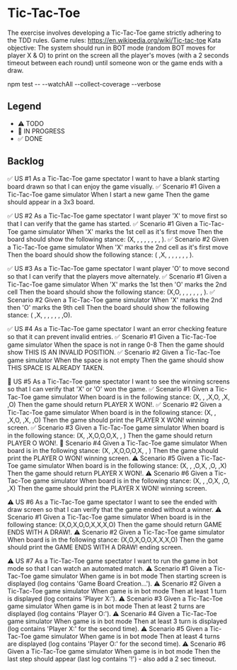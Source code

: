 # Tic-Tac-Toe
The exercise involves developing a Tic-Tac-Toe game strictly adhering to the TDD rules.
Game rules: https://en.wikipedia.org/wiki/Tic-tac-toe
Kata objective:
The system should run in BOT mode (random BOT moves for player X & O) to print on the screen all the player's moves (with a 2 seconds timeout between each round) until someone won or the game ends with a draw.

npm test -- --watchAll --collect-coverage --verbose

## Legend
- ⚠ TODO
- 🚧 IN PROGRESS
- ✅ DONE

## Backlog
✅ US #1 As a Tic-Tac-Toe game spectator I want to have a blank starting board drawn so that I can enjoy the game visually.
 ✅ Scenario #1 Given a Tic-Tac-Toe game simulator When I start a new game Then the game should appear in a 3x3 board.

✅ US #2 As a Tic-Tac-Toe game spectator I want player 'X' to move first so that I can verify that the game has started.
 ✅ Scenario #1 Given a Tic-Tac-Toe game simulator When 'X' marks the 1st cell as it's first move Then the board should show the following stance: (X, , , , , , , , ).
 ✅ Scenario #2 Given a Tic-Tac-Toe game simulator When 'X' marks the 2nd cell as it's first move Then the board should show the following stance: ( ,X, , , , , , , ).

✅ US #3 As a Tic-Tac-Toe game spectator I want player 'O' to move second so that I can verify that the players move alternately.
 ✅ Scenario #1 Given a Tic-Tac-Toe game simulator When 'X' marks the 1st then 'O' marks the 2nd cell Then the board should show the following stance: (X,O, , , , , , , ).
 ✅ Scenario #2 Given a Tic-Tac-Toe game simulator When 'X' marks the 2nd then 'O' marks the 9th cell Then the board should show the following stance: ( ,X, , , , , , ,O).

✅ US #4 As a Tic-Tac-Toe game spectator I want an error checking feature so that it can prevent invalid entries.
 ✅ Scenario #1 Given a Tic-Tac-Toe game simulator When the space is not in range 0-8 Then the game should show THIS IS AN INVALID POSITION.
 ✅ Scenario #2 Given a Tic-Tac-Toe game simulator When the space is not empty Then the game should show THIS SPACE IS ALREADY TAKEN.

🚧 US #5 As a Tic-Tac-Toe game spectator I want to see the winning screens so that I can verify that 'X' or 'O' won the game.
 ✅ Scenario #1 Given a Tic-Tac-Toe game simulator When board is in the following stance: (X, , ,X,O, ,X, ,O) Then the game should return PLAYER X WON!.
 ✅ Scenario #2 Given a Tic-Tac-Toe game simulator When board is in the following stance: (X, , ,X,O, ,X, ,O) Then the game should print the PLAYER X WON! winning screen.
 ✅ Scenario #3 Given a Tic-Tac-Toe game simulator When board is in the following stance: (X, ,X,O,O,O,X, , ) Then the game should return PLAYER O WON!.
 🚧 Scenario #4 Given a Tic-Tac-Toe game simulator When board is in the following stance: (X, ,X,O,O,O,X, , ) Then the game should print the PLAYER O WON! winning screen.
 ⚠ Scenario #5 Given a Tic-Tac-Toe game simulator When board is in the following stance: (X, , ,O,X, ,O, ,X) Then the game should return PLAYER X WON!.
 ⚠ Scenario #6 Given a Tic-Tac-Toe game simulator When board is in the following stance: (X, , ,O,X, ,O, ,X) Then the game should print the PLAYER X WON! winning screen.

⚠ US #6 As a Tic-Tac-Toe game spectator I want to see the ended with draw screen so that I can verify that the game ended without a winner.
 ⚠ Scenario #1 Given a Tic-Tac-Toe game simulator When board is in the following stance: (X,O,X,O,O,X,X,X,O) Then the game should return GAME ENDS WITH A DRAW!.
 ⚠ Scenario #2 Given a Tic-Tac-Toe game simulator When board is in the following stance: (X,O,X,O,O,X,X,X,O) Then the game should print the GAME ENDS WITH A DRAW! ending screen.

⚠ US #7 As a Tic-Tac-Toe game spectator I want to run the game in bot mode so that I can watch an automated match.
 ⚠ Scenario #1 Given a Tic-Tac-Toe game simulator When game is in bot mode Then starting screen is displayed (log contains 'Game Board Creation...').
 ⚠ Scenario #2 Given a Tic-Tac-Toe game simulator When game is in bot mode Then at least 1 turn is displayed (log contains 'Player X:').
 ⚠ Scenario #3 Given a Tic-Tac-Toe game simulator When game is in bot mode Then at least 2 turns are displayed (log contains 'Player O:').
 ⚠ Scenario #4 Given a Tic-Tac-Toe game simulator When game is in bot mode Then at least 3 turn is displayed (log contains 'Player X:' for the second time).
 ⚠ Scenario #5 Given a Tic-Tac-Toe game simulator When game is in bot mode Then at least 4 turns are displayed (log contains 'Player O:' for the second time).
 ⚠ Scenario #6 Given a Tic-Tac-Toe game simulator When game is in bot mode Then the last step should appear (last log contains '!') - also add a 2 sec timeout.
